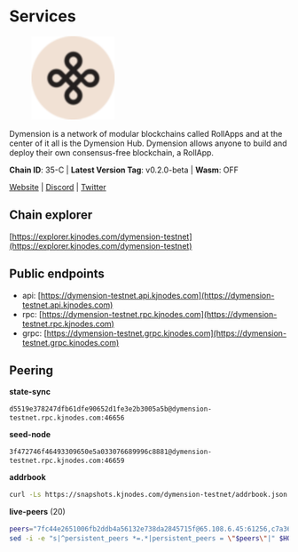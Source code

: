 # Services

<figure><img src="https://raw.githubusercontent.com/kj89/cosmos-images/main/logos/dymension.png" width="150" alt=""><figcaption></figcaption></figure>

Dymension is a network of modular blockchains called RollApps  and at the center of it all is the Dymension Hub. Dymension  allows anyone to build and deploy their own consensus-free blockchain, a RollApp.

**Chain ID**: 35-C | **Latest Version Tag**: v0.2.0-beta | **Wasm**: OFF

[Website](https://dymension.xyz/) | [Discord](https://discord.gg/dymension) | [Twitter](https://twitter.com/dymensionXYZ)




## Chain explorer
[https://explorer.kjnodes.com/dymension-testnet](https://explorer.kjnodes.com/dymension-testnet)

## Public endpoints

* api: [https://dymension-testnet.api.kjnodes.com](https://dymension-testnet.api.kjnodes.com)
* rpc: [https://dymension-testnet.rpc.kjnodes.com](https://dymension-testnet.rpc.kjnodes.com)
* grpc: [https://dymension-testnet.grpc.kjnodes.com](https://dymension-testnet.grpc.kjnodes.com)

## Peering

**state-sync**

```text
d5519e378247dfb61dfe90652d1fe3e2b3005a5b@dymension-testnet.rpc.kjnodes.com:46656
```

**seed-node**

```text
3f472746f46493309650e5a033076689996c8881@dymension-testnet.rpc.kjnodes.com:46659
```

**addrbook**
```bash
curl -Ls https://snapshots.kjnodes.com/dymension-testnet/addrbook.json > $HOME/.dymension/config/addrbook.json
```

**live-peers** (20)
```bash
peers="7fc44e2651006fb2ddb4a56132e738da2845715f@65.108.6.45:61256,c7a36d7abeea5704290f99c1608b50ff1f5e3e47@79.143.188.183:26656,8e667c0759bfb20ec42b939956706301a4f2a10d@65.109.92.8:26656,43a46e2fbe871246e8fee045749d0a4677042b0c@95.217.216.88:46656,bb8615bb51139c05fd59020fc2aa7eac210690b4@135.181.221.186:27656,77791ee9b1eb56682335c451c296f450ee649c01@44.209.89.17:26656,d5519e378247dfb61dfe90652d1fe3e2b3005a5b@65.109.68.190:46656,35e67a6199b44a58697653a14b6ca9c75974c57d@89.117.56.126:24756,0996622e0d51b51cdfb2e8bed752968693f87e10@109.205.180.254:26656,1ed89bd1d280c4c6eb7d9134bb238d97fbb3f4b2@88.99.104.180:36656,af97c76448e6a5d7671c6523f38fc48cc7273da7@217.76.59.46:26656,6ee2e6550cd3510c0fc912bf0632a894148a79a7@38.242.202.174:31656,9e1ea4938f0112c1477827344e2f9d0792710575@185.252.232.189:30656,63d971a42e323f9411ef702d1f268f9862781c1f@194.163.165.176:40656,8f84d324a2d266e612d06db4a793b0d001ee62a0@38.146.3.200:20556,965694b051742c2da0ea66502dd9bfeea38de265@198.244.228.235:26656,6c0ddab56755cd010f65f1f1201d29120a2d9092@38.242.202.200:31656,6cf94ed068c7401ba8e6f9a49143fd90df415e83@195.201.237.198:46656,a85420b25181bdb9b3a38741c48dafd5fb3b922f@209.34.206.42:26656,f11d87d4d7ed4497b446b0071ca59096126da671@165.22.96.174:26656"
sed -i -e "s|^persistent_peers *=.*|persistent_peers = \"$peers\"|" $HOME/.dymension/config/config.toml
```
